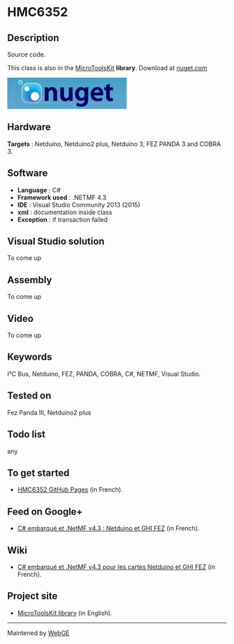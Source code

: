 # HMC6352

<strong>Description</strong>
-------------------------------------
Source code.

This class is also in the <a href="https://www.nuget.org/packages/WEBGE.Microtoolskit/" target="_blank">MicroToolsKit</a> <strong>library</strong>. Download at <a href="https://www.nuget.org" target="_blank">nuget.com</a>

 <img src="img/nuget.JPG" align="center" />

<strong>Hardware</strong>
---------------------
<strong> Targets </strong>: Netduino, Netduino2 plus, Netduino 3, FEZ PANDA 3 and COBRA 3.

<strong>Software</strong>
---------------------
<ul>
<li><strong>Language</strong> : C#</li>
<li><strong>Framework used</strong> : .NETMF 4.3</li>
<li><strong>IDE</strong> : Visual Studio Community 2013 (2015)</li>
<li><strong>xml</strong> : documentation inside class </li> 
<li><strong>Exception</strong> : if transaction failed</li>
</ul>

<strong> Visual Studio solution</strong>
-------------------------------------
To come up

<strong>Assembly</strong>
--------------------------
To come up

<strong>Video</strong>
-------------------
To come up

<strong>Keywords</strong>
----------------------------
I²C Bus, Netduino, FEZ, PANDA, COBRA, C#, NETMF, Visual Studio.

<strong>Tested on</strong>
-------------------
Fez Panda III, Netduino2 plus

<strong>Todo list</strong>
-------------------
any

<strong>To get started</strong>
--------------------
- <a href="http://webge.github.io/HMC6352/" target="_blank">HMC6352 GitHub Pages</a> (in French).

<strong>Feed on Google+</strong>
--------------------
- <a href="https://plus.google.com/collection/oaaJX" target="_blank">C# embarqué et .NetMF v4.3 : Netduino et GHI FEZ</a> (in French).

<strong>Wiki</strong>
--------------------
- <a href="http://webge.dyndns-server.com/dokuwiki/doku.php?id=netmf43:accueilnetmf" target="_blank">C# embarqué et .NetMF v4.3 pour les cartes Netduino et GHI FEZ</a> (in French).

<strong>Project site</strong>
--------------------
- <a href ="http://webge.dyndns-server.com/dokuwiki/doku.php?id=netmf43:6_microtoolskit" target="_blank">MicroToolsKit library</a> (in English).
<hr>  
Maintened by <a href="mailto:philippemariano@gmail.com">WebGE</a>

